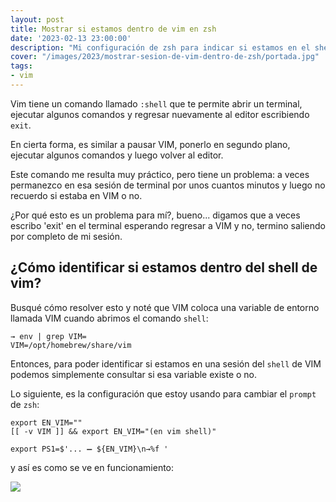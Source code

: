 ```yaml
---
layout: post
title: Mostrar si estamos dentro de vim en zsh
date: '2023-02-13 23:00:00'
description: "Mi configuración de zsh para indicar si estamos en el shell de VIM."
cover: "/images/2023/mostrar-sesion-de-vim-dentro-de-zsh/portada.jpg"
tags:
- vim
---
```


Vim tiene un comando llamado `:shell` que te permite abrir
un terminal, ejecutar algunos comandos y regresar nuevamente
al editor escribiendo `exit`.

En cierta forma, es similar a pausar VIM, ponerlo en segundo
plano, ejecutar algunos comandos y luego volver al editor.

Este comando me resulta muy práctico, pero tiene un
problema: a veces permanezco en esa sesión de terminal por
unos cuantos minutos y luego no recuerdo si estaba en VIM o
no.

¿Por qué esto es un problema para mí?, bueno... digamos que
a veces escribo 'exit' en el terminal esperando regresar a
VIM y no, termino saliendo por completo de mi sesión.


## ¿Cómo identificar si estamos dentro del shell de vim?

Busqué cómo resolver esto y noté que VIM coloca una variable
de entorno llamada VIM cuando abrimos el comando `shell`:

```
→ env | grep VIM=
VIM=/opt/homebrew/share/vim
```

Entonces, para poder identificar si estamos en una sesión
del `shell` de VIM podemos simplemente consultar si esa
variable existe o no.

Lo siguiente, es la configuración que estoy usando para
cambiar el `prompt` de `zsh`:


```
export EN_VIM=""
[[ -v VIM ]] && export EN_VIM="(en vim shell)"

export PS1=$'... ➖ ${EN_VIM}\n→%f '

```

y así es como se ve en funcionamiento:

![](/images/2023/mostrar-sesion-de-vim-dentro-de-zsh/prompt.png)

